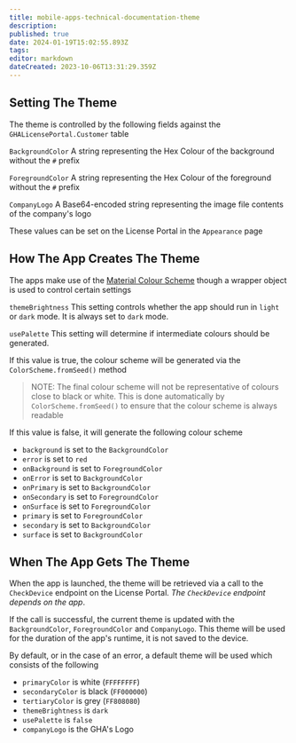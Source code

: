 ```yaml
---
title: mobile-apps-technical-documentation-theme
description: 
published: true
date: 2024-01-19T15:02:55.893Z
tags: 
editor: markdown
dateCreated: 2023-10-06T13:31:29.359Z
---
```


## Setting The Theme
The theme is controlled by the following fields against the `GHALicensePortal.Customer` table

`BackgroundColor`
A string representing the Hex Colour of the background without the `#` prefix

`ForegroundColor`
A string representing the Hex Colour of the foreground without the `#` prefix

`CompanyLogo`
A Base64-encoded string representing the image file contents of the company's logo

These values can be set on the License Portal in the `Appearance` page

## How The App Creates The Theme
The apps make use of the [Material Colour Scheme](https://m2.material.io/design/color/the-color-system.html) though a wrapper object is used to control certain settings

`themeBrightness`
This setting controls whether the app should run in `light` or `dark` mode. It is always set to `dark` mode.

`usePalette`
This setting will determine if intermediate colours should be generated. 

If this value is true, the colour scheme will be generated via the `ColorScheme.fromSeed()` method
> NOTE: The final colour scheme will not be representative of colours close to black or white. This is done automatically by `ColorScheme.fromSeed()` to ensure that the colour scheme is always readable

If this value is false, it will generate the following colour scheme 
- `background` is set to the `BackgroundColor`
- `error` is set to `red`
- `onBackground` is set to `ForegroundColor`
- `onError` is set to `BackgroundColor`
- `onPrimary` is set to `BackgroundColor`
- `onSecondary` is set to `ForegroundColor`
- `onSurface` is set to `ForegroundColor`
- `primary` is set to `ForegroundColor`
- `secondary` is set to `BackgroundColor`
- `surface` is set to `BackgroundColor`

## When The App Gets The Theme
When the app is launched, the theme will be retrieved via a call to the `CheckDevice` endpoint on the License Portal. *The `CheckDevice` endpoint depends on the app*.

If the call is successful, the current theme is updated with the `BackgroundColor`, `ForegroundColor` and `CompanyLogo`. This theme will be used for the duration of the app's runtime, it is not saved to the device.

By default, or in the case of an error, a default theme will be used which consists of the following
- `primaryColor` is white (`FFFFFFFF`)
- `secondaryColor` is black (`FF000000`)
- `tertiaryColor` is grey (`FF808080`)
- `themeBrightness` is `dark`
- `usePalette` is `false`
- `companyLogo` is the GHA's Logo